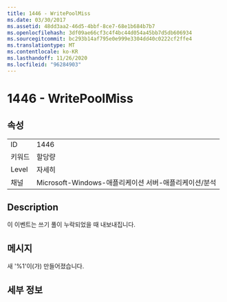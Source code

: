 ```yaml
---
title: 1446 - WritePoolMiss
ms.date: 03/30/2017
ms.assetid: 48dd3aa2-46d5-4bbf-8ce7-68e1b684b7b7
ms.openlocfilehash: 3df09ae66cf3c4f4bc44d054a45bb7d5db606934
ms.sourcegitcommit: bc293b14af795e0e999e3304dd40c0222cf2ffe4
ms.translationtype: MT
ms.contentlocale: ko-KR
ms.lasthandoff: 11/26/2020
ms.locfileid: "96284903"
---
```

# <a name="1446---writepoolmiss"></a>1446 - WritePoolMiss

## <a name="properties"></a>속성  
  
|||  
|-|-|  
|ID|1446|  
|키워드|할당량|  
|Level|자세히|  
|채널|Microsoft-Windows-애플리케이션 서버-애플리케이션/분석|  
  
## <a name="description"></a>Description  

 이 이벤트는 쓰기 풀이 누락되었을 때 내보내집니다.  
  
## <a name="message"></a>메시지  

 새 '%1'이(가) 만들어졌습니다.  
  
## <a name="details"></a>세부 정보

